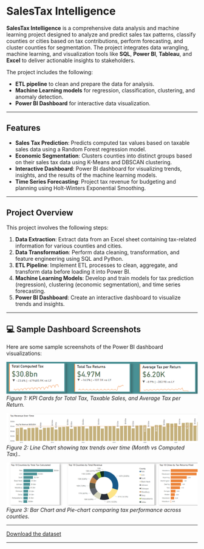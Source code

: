 # SalesTax Intelligence

**SalesTax Intelligence** is a comprehensive data analysis and machine learning project designed to analyze and predict sales tax patterns, classify counties or cities based on tax contributions, perform forecasting, and cluster counties for segmentation. The project integrates data wrangling, machine learning, and visualization tools like **SQL**, **Power BI**, **Tableau**, and **Excel** to deliver actionable insights to stakeholders.

The project includes the following:
- **ETL pipeline** to clean and prepare the data for analysis.
- **Machine Learning models** for regression, classification, clustering, and anomaly detection.
- **Power BI Dashboard** for interactive data visualization.

---

## Features

- **Sales Tax Prediction**: Predicts computed tax values based on taxable sales data using a Random Forest regression model.
- **Economic Segmentation**: Clusters counties into distinct groups based on their sales tax data using K-Means and DBSCAN clustering.
- **Interactive Dashboard**: Power BI dashboard for visualizing trends, insights, and the results of the machine learning models.
- **Time Series Forecasting**: Project tax revenue for budgeting and planning using Holt-Winters Exponential Smoothing.



---

## Project Overview

This project involves the following steps:
1. **Data Extraction**: Extract data from an Excel sheet containing tax-related information for various counties and cities.
2. **Data Transformation**: Perform data cleaning, transformation, and feature engineering using SQL and Python.
3. **ETL Pipeline**: Implement ETL processes to clean, aggregate, and transform data before loading it into Power BI.
4. **Machine Learning Models**: Develop and train models for tax prediction (regression), clustering (economic segmentation), and time series forecasting.
5. **Power BI Dashboard**: Create an interactive dashboard to visualize trends and insights.


---
## 💻 Sample Dashboard Screenshots

Here are some sample screenshots of the Power BI dashboard visualizations:

![KPI Cards for Tax Insights](assets/screenshots/kpi_cards.png)
*Figure 1: KPI Cards for Total Tax, Taxable Sales, and Average Tax per Return.*

![Tax Trend Over Time](assets/screenshots/sales_trend.png)
*Figure 2: Line Chart showing tax trends over time (Month vs Computed Tax)..*

![Product (County/City) Tax Performance](assets/screenshots/product_performance.png)
*Figure 3: Bar Chart and Pie-chart comparing tax performance across counties.*

---
[Download the dataset](https://catalog.data.gov/dataset/quarterly-retail-sales-tax-data-by-county-and-city)


---



